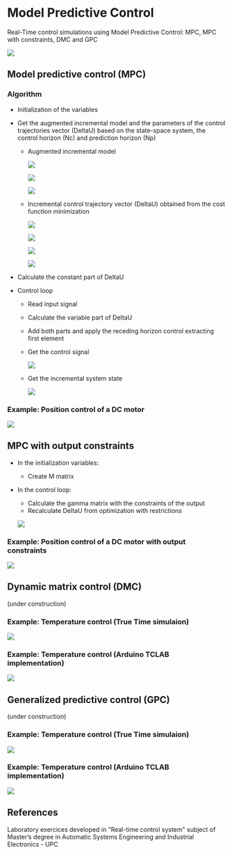 # Model Predictive Control
Real-Time control simulations using Model Predictive Control: MPC, MPC with constraints, DMC and GPC


![](img/mpc.png)


## Model predictive control (MPC)
### Algorithm

* Initialization of the variables
* Get the augmented incremental model and the parameters of the control trajectories vector (DeltaU) based on the state-space system, the control horizon (Nc) and prediction horizon (Np) 
  * Augmented incremental model
  
	![](img/states_vector.png)
	
	![](img/ss_model.png)
	
	![](img/om.png)

  * Incremental control trajectory vector (DeltaU) obtained from the cost function minimization
  
  	![](img/DeltaU.png)	
	
	![](img/Rs.png) 
	
	![](img/R.png)
	
	![](img/F_G.png)
	
* Calculate the constant part of DeltaU

* Control loop

	* Read input signal 
	* Calculate the variable part of DeltaU
	* Add both parts and apply the receding horizon control extracting first element
	* Get the control signal
	
		![](img/uk.png)
		
	* Get the incremental system state
	
		![](img/states_vector.png)
		
### Example: Position control of a DC motor

![](img/DCmotor_MPC.png)

## MPC with output constraints

* In the initialization variables: 

	* Create M matrix
	
* In the control loop: 

	* Calculate the gamma matrix with the constraints of the output	
	* Recalculate DeltaU from optimization with restrictions
	
	![](img/constraints.png)

### Example: Position control of a DC motor with output constraints

![](img/DCmotor_MPC-constrains.png)

## Dynamic matrix control (DMC)

(under construction)

### Example: Temperature control (True Time simulaion) 

![](img/DMC.jpg)

### Example: Temperature control (Arduino TCLAB implementation) 

![](img/DMC_TCLAB.jpg)

## Generalized predictive control (GPC)

(under construction)

### Example: Temperature control (True Time simulaion) 

![](img/GPC.jpg)

### Example: Temperature control (Arduino TCLAB implementation) 

![](img/GPC_arduino.jpg)

## References
Laboratory exercices developed in "Real-time control system" subject of Master’s degree in Automatic Systems Engineering and Industrial Electronics - UPC
